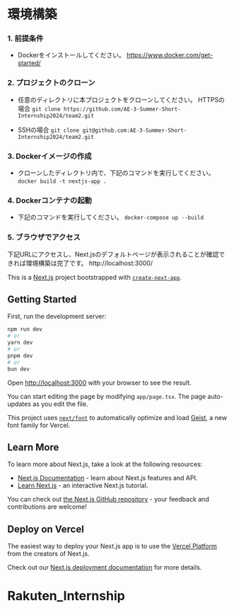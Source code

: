 # 環境構築

### 1. 前提条件
- Dockerをインストールしてください。
  https://www.docker.com/get-started/

### 2. プロジェクトのクローン
- 任意のディレクトリに本プロジェクトをクローンしてください。
HTTPSの場合
`git clone https://github.com/AE-3-Summer-Short-Internship2024/team2.git`

- SSHの場合
`git clone git@github.com:AE-3-Summer-Short-Internship2024/team2.git`

### 3. Dockerイメージの作成
- クローンしたディレクトリ内で、下記のコマンドを実行してください。
`docker build -t nextjs-app .`

### 4. Dockerコンテナの起動
- 下記のコマンドを実行してください。
`docker-compose up --build`

### 5. ブラウザでアクセス
下記URLにアクセスし、Next.jsのデフォルトページが表示されることが確認できれば環境構築は完了です。
http://localhost:3000/

This is a [Next.js](https://nextjs.org) project bootstrapped with [`create-next-app`](https://nextjs.org/docs/app/api-reference/cli/create-next-app).

## Getting Started

First, run the development server:

```bash
npm run dev
# or
yarn dev
# or
pnpm dev
# or
bun dev
```

Open [http://localhost:3000](http://localhost:3000) with your browser to see the result.

You can start editing the page by modifying `app/page.tsx`. The page auto-updates as you edit the file.

This project uses [`next/font`](https://nextjs.org/docs/app/building-your-application/optimizing/fonts) to automatically optimize and load [Geist](https://vercel.com/font), a new font family for Vercel.

## Learn More

To learn more about Next.js, take a look at the following resources:

- [Next.js Documentation](https://nextjs.org/docs) - learn about Next.js features and API.
- [Learn Next.js](https://nextjs.org/learn) - an interactive Next.js tutorial.

You can check out [the Next.js GitHub repository](https://github.com/vercel/next.js) - your feedback and contributions are welcome!

## Deploy on Vercel

The easiest way to deploy your Next.js app is to use the [Vercel Platform](https://vercel.com/new?utm_medium=default-template&filter=next.js&utm_source=create-next-app&utm_campaign=create-next-app-readme) from the creators of Next.js.

Check out our [Next.js deployment documentation](https://nextjs.org/docs/app/building-your-application/deploying) for more details.
# Rakuten_Internship
